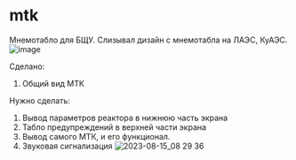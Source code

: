 # mtk
Мнемотабло для БЩУ.
Слизывал дизайн с мнемотабла на ЛАЭС, КуАЭС.
![image](https://github.com/difanys/mtk/assets/99042935/27fe3f31-3661-419c-aaa0-1329553fb4dc)


Сделано:
1. Общий вид МТК

Нужно сделать:
1. Вывод параметров реактора в нижнюю часть экрана
2. Табло предупреждений в верхней части экрана
3. Вывод самого МТК, и его функционал.
4. Звуковая сигнализация
![2023-08-15_08 29 36](https://github.com/difanys/mtk/assets/99042935/a1a52dd3-991b-485c-8358-8bd546297ac9)

